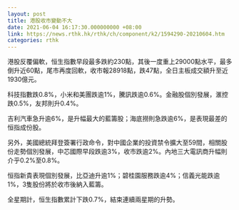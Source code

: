 ```yaml
---
layout: post
title: 港股收市變動不大
date: 2021-06-04 16:17:30.000000000 +08:00
link: https://news.rthk.hk/rthk/ch/component/k2/1594290-20210604.htm
categories: rthk
---
```


港股反覆偏軟，恒生指數早段最多跌約230點，其後一度重上29000點水平，最多倒升近60點，尾市再度回軟，收市報28918點，跌47點，全日主板成交額升至近1930億元。

科技指數跌0.8%，小米和美團跌逾1%，騰訊跌逾0.6%。金融股個別發展，滙控跌0.5%，友邦則升0.4%。

吉利汽車急升逾6%，是升幅最大的藍籌股；海底撈則急跌逾6%，是表現最差的恒指成份股。

另外，美國總統拜登簽署行政命令，對中國企業的投資禁令擴大至59間，相關股份走勢個別發展，中芯國際早段跌逾3%，收市跌逾2%。內地三大電訊商升幅則介乎0.2%至0.8%。

恒指新貴表現個別發展，比亞迪升逾1%；碧桂園服務跌逾4%；信義光能跌逾1%，3隻股份將於收市後納入藍籌。

全星期計，恒生指數累計下跌0.7%，結束連續兩星期的升勢。
